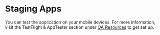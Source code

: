 # Staging Apps

You can test the application on your mobile devices. For more information, visit the TestFlight & AppTester section under [QA Resources](https://department-of-veterans-affairs.github.io/va-mobile-app/docs/QA/Resources) to get set up.
